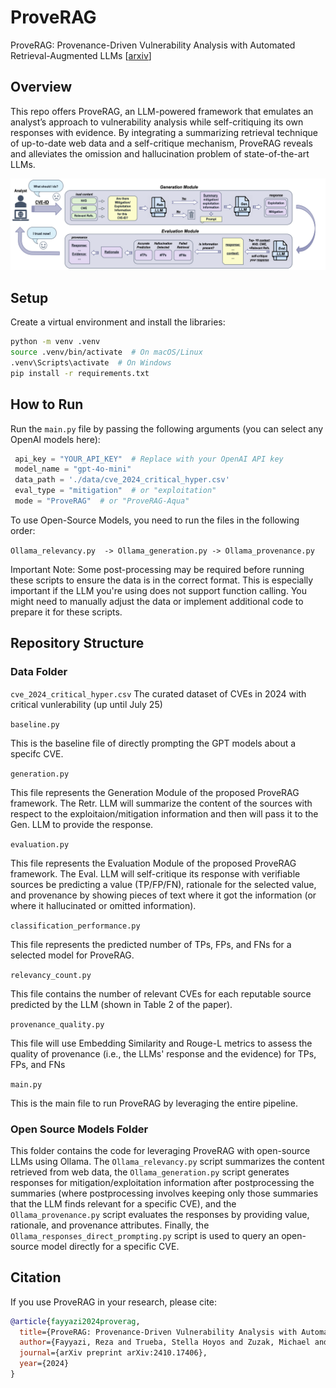 # ProveRAG
ProveRAG: Provenance-Driven Vulnerability Analysis with Automated Retrieval-Augmented LLMs [[arxiv](https://arxiv.org/abs/2410.17406)]  

## Overview

This repo offers ProveRAG, an LLM-powered framework that emulates an analyst’s approach to vulnerability analysis while self-critiquing its own responses with evidence. By integrating a summarizing retrieval technique of up-to-date web data and a self-critique mechanism, ProveRAG reveals and alleviates the omission and hallucination problem of state-of-the-art LLMs. 

![Alt text](images/proveRAG_methodology.png)

## Setup
Create a virtual environment and install the libraries:

```sh
python -m venv .venv
source .venv/bin/activate  # On macOS/Linux
.venv\Scripts\activate  # On Windows
pip install -r requirements.txt
```

## How to Run

Run the `main.py` file by passing the following arguments (you can select any OpenAI models here):
```python
 api_key = "YOUR_API_KEY"  # Replace with your OpenAI API key
 model_name = "gpt-4o-mini"
 data_path = './data/cve_2024_critical_hyper.csv'
 eval_type = "mitigation"  # or "exploitation"
 mode = "ProveRAG"  # or "ProveRAG-Aqua"

```

To use Open-Source Models, you need to run the files in the following order:

 `Ollama_relevancy.py  -> Ollama_generation.py -> Ollama_provenance.py`

Important Note: Some post-processing may be required before running these scripts to ensure the data is in the correct format. This is especially important if the LLM you're using does not support function calling. You might need to manually adjust the data or implement additional code to prepare it for these scripts.

## Repository Structure

### Data Folder
`cve_2024_critical_hyper.csv`
The curated dataset of CVEs in 2024 with critical vunlerability (up until July 25)

`baseline.py` 

This is the baseline file of directly prompting the GPT models about a specifc CVE.

`generation.py`

This file represents the Generation Module of the proposed ProveRAG framework. The Retr. LLM will summarize the content of the sources with respect to the exploitaion/mitigation information and then will pass it to the Gen. LLM to provide the response. 

`evaluation.py` 

This file represents the Evaluation Module of the proposed ProveRAG framework. The Eval. LLM will self-critique its response with verifiable sources be predicting a value (TP/FP/FN), rationale for the selected value, and provenance by showing pieces of text where it got the information (or where it hallucinated or omitted information). 

`classification_performance.py` 

This file represents the predicted number of TPs, FPs, and FNs for a selected model for ProveRAG.

`relevancy_count.py`

This file contains the number of relevant CVEs for each reputable source predicted by the LLM (shown in Table 2 of the paper).

`provenance_quality.py`

This file will use Embedding Similarity and Rouge-L metrics to assess the quality of provenance (i.e., the LLMs' response and the evidence) for TPs, FPs, and FNs

`main.py`

This is the main file to run ProveRAG by leveraging the entire pipeline.

### Open Source Models Folder

This folder contains the code for leveraging ProveRAG with open-source LLMs using Ollama. The `Ollama_relevancy.py` script summarizes the content retrieved from web data, the `Ollama_generation.py` script generates responses for mitigation/exploitation information after postprocessing the summaries (where postprocessing involves keeping only those summaries that the LLM finds relevant for a specific CVE), and the `Ollama_provenance.py` script evaluates the responses by providing value, rationale, and provenance attributes. Finally, the `Ollama_responses_direct_prompting.py` script is used to query an open-source model directly for a specific CVE.


## Citation

If you use ProveRAG in your research, please cite:

```bibtex
@article{fayyazi2024proverag,
  title={ProveRAG: Provenance-Driven Vulnerability Analysis with Automated Retrieval-Augmented LLMs},
  author={Fayyazi, Reza and Trueba, Stella Hoyos and Zuzak, Michael and Yang, Shanchieh Jay},
  journal={arXiv preprint arXiv:2410.17406},
  year={2024}
}
